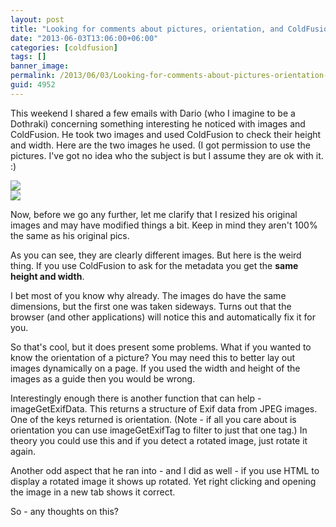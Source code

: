 ```yaml
---
layout: post
title: "Looking for comments about pictures, orientation, and ColdFusion"
date: "2013-06-03T13:06:00+06:00"
categories: [coldfusion]
tags: []
banner_image: 
permalink: /2013/06/03/Looking-for-comments-about-pictures-orientation-and-ColdFusion
guid: 4952
---
```


This weekend I shared a few emails with Dario (who I imagine to be a Dothraki) concerning something interesting he noticed with images and ColdFusion. He took two images and used ColdFusion to check their height and width. Here are the two images he used. (I got permission to use the pictures. I've got no idea who the subject is but I assume they are ok with it. :)
<!--more-->
<img src="https://static.raymondcamden.com/images/s1.jpg" />
<br/>
<img src="https://static.raymondcamden.com/images/s2.jpg" />

Now, before we go any further, let me clarify that I resized his original images and may have modified things a bit. Keep in mind they aren't 100% the same as his original pics.

As you can see, they are clearly different images. But here is the weird thing. If you use ColdFusion to ask for the metadata you get the <strong>same height and width</strong>.

I bet most of you know why already. The images do have the same dimensions, but the first one was taken sideways. Turns out that the browser (and other applications) will notice this and automatically fix it for you.

So that's cool, but it does present some problems. What if you wanted to know the orientation of a picture? You may need this to better lay out images dynamically on a page. If you used the width and height of the images as a guide then you would be wrong. 

Interestingly enough there is another function that can help - imageGetExifData. This returns a structure of Exif data from JPEG images. One of the keys returned is orientation. (Note - if all you care about is orientation you can use imageGetExifTag to filter to just that one tag.) In theory you could use this and if you detect a rotated image, just rotate it again. 

Another odd aspect that he ran into - and I did as well - if you use HTML to display a rotated image it shows up rotated. Yet right clicking and opening the image in a new tab shows it correct. 

So - any thoughts on this?